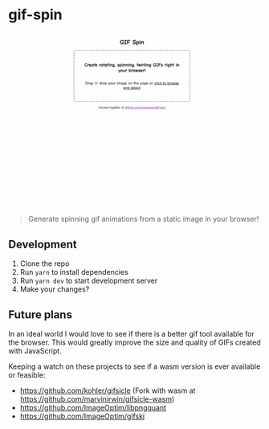 # gif-spin

[![Demo of GIF Spin app](demo.gif)](https://gifspin.netlify.app)

> Generate spinning gif animations from a static image in your browser!

## Development
1. Clone the repo
1. Run `yarn` to install dependencies
1. Run `yarn dev` to start development server
1. Make your changes?

## Future plans

In an ideal world I would love to see if there is a better gif tool available for the browser. This would greatly improve the size and quality of GIFs created with JavaScript.

Keeping a watch on these projects to see if a wasm version is ever available or feasible:
- https://github.com/kohler/gifsicle (Fork with wasm at https://github.com/marvinirwin/gifsicle-wasm)
- https://github.com/ImageOptim/libpngquant
- https://github.com/ImageOptim/gifski
